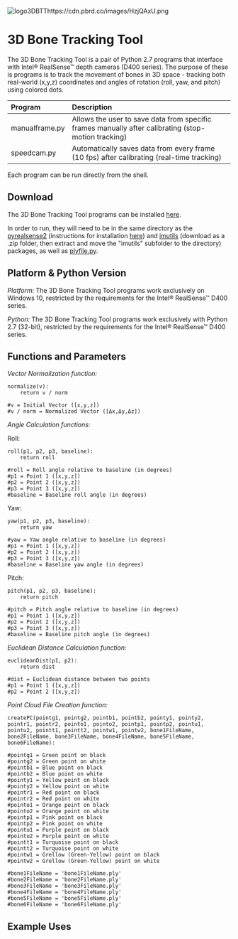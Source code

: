 ![logo3DBTThttps://cdn.pbrd.co/images/HzjQAxU.png](https://cdn.pbrd.co/images/HzjSbKT.png)
# 3D Bone Tracking Tool

The 3D Bone Tracking Tool is a pair of Python 2.7 programs that interface with Intel® RealSense™ depth cameras (D400 series). The purpose of these is programs is to track the movement of bones in 3D space - tracking both real-world (x,y,z) coordinates and angles of rotation (roll, yaw, and pitch) using colored dots.

|Program|Description|
|:------|:----------|
|manualframe.py|Allows the user to save data from specific frames manually after calibrating (stop-motion tracking)|
|speedcam.py|Automatically saves data from every frame (10 fps) after calibrating (real-time tracking)|

Each program can be run directly from the shell.

## Download

The 3D Bone Tracking Tool programs can be installed [here](http://www.google.com/).

In order to run, they will need to be in the same directory as the [pyrealsense2](https://pypi.python.org/pypi/pyrealsense2) (instructions for installation [here](https://github.com/IntelRealSense/librealsense/tree/master/wrappers/python)) and [imutils](https://github.com/jrosebr1/imutils) (download as a .zip folder, then extract and move the "imutils" subfolder to the directory) packages, as well as [plyfile.py](https://github.com/dranjan/python-plyfile/blob/master/plyfile.py).

## Platform & Python Version

*Platform:* The 3D Bone Tracking Tool programs work exclusively on Windows 10, restricted by the requirements for the Intel® RealSense™ D400 series.

*Python:* The 3D Bone Tracking Tool programs work exclusively with Python 2.7 (32-bit), restricted by the requirements for the Intel® RealSense™ D400 series.

## Functions and Parameters

*Vector Normailzation function:*

    normalize(v):
        return v / norm
        
    #v = Initial Vector ([x,y,z])
    #v / norm = Normalized Vector ([Δx,Δy,Δz])

*Angle Calculation functions:*

Roll:
  
    roll(p1, p2, p3, baseline):
        return roll
        
    #roll = Roll angle relative to baseline (in degrees)
    #p1 = Point 1 ([x,y,z])
    #p2 = Point 2 ([x,y,z])
    #p3 = Point 3 ([x,y,z])
    #baseline = Baseline roll angle (in degrees)
Yaw:
  
    yaw(p1, p2, p3, baseline):
        return yaw
        
    #yaw = Yaw angle relative to baseline (in degrees)
    #p1 = Point 1 ([x,y,z])
    #p2 = Point 2 ([x,y,z])
    #p3 = Point 3 ([x,y,z])
    #baseline = Baseline yaw angle (in degrees)
Pitch:
  
    pitch(p1, p2, p3, baseline):
        return pitch
        
    #pitch = Pitch angle relative to baseline (in degrees)
    #p1 = Point 1 ([x,y,z])
    #p2 = Point 2 ([x,y,z])
    #p3 = Point 3 ([x,y,z])
    #baseline = Baseline pitch angle (in degrees)

*Euclidean Distance Calculation function:*

    euclideanDist(p1, p2):
        return dist
        
    #dist = Euclidean distance between two points
    #p1 = Point 1 ([x,y,z])
    #p2 = Point 2 ([x,y,z])

*Point Cloud File Creation function:*

    createPC(pointg1, pointg2, pointb1, pointb2, pointy1, pointy2, pointr1, pointr2, pointo1, pointo2, pointp1, pointp2, pointu1, pointu2, pointt1, pointt2, pointw1, pointw2, bone1FileName, bone2FileName, bone3FileName, bone4FileName, bone5FileName, bone6FileName):
    
    #pointg1 = Green point on black
    #pointg2 = Green point on white
    #pointb1 = Blue point on black
    #pointb2 = Blue point on white
    #pointy1 = Yellow point on black
    #pointy2 = Yellow point on white
    #pointr1 = Red point on black
    #pointr2 = Red point on white
    #pointo1 = Orange point on black
    #pointo2 = Orange point on white
    #pointp1 = Pink point on black
    #pointp2 = Pink point on white
    #pointu1 = Purple point on black
    #pointu2 = Purple point on white
    #pointt1 = Turquoise point on black
    #pointt2 = Turquoise point on white
    #pointw1 = Grellow (Green-Yellow) point on black
    #pointw2 = Grellow (Green-Yellow) point on white
    
    #bone1FileName = 'bone1FileName.ply'
    #bone2FileName = 'bone2FileName.ply'
    #bone3FileName = 'bone3FileName.ply'
    #bone4FileName = 'bone4FileName.ply'
    #bone5FileName = 'bone5FileName.ply'
    #bone6FileName = 'bone6FileName.ply'

## Example Uses

